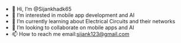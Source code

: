 - 👋 Hi, I’m @Sijankhadk65
- 👀 I’m interested in mobile app development and AI
- 🌱 I’m currently learning about Electrical Circuits and their networks
- 💞️ I’m looking to collaborate on mobile apps and AI
- 📫 How to reach me email:sijank123@gmail.com

<!---
Sijankhadk65/Sijankhadk65 is a ✨ special ✨ repository because its `README.md` (this file) appears on your GitHub profile.
You can click the Preview link to take a look at your changes.
--->
